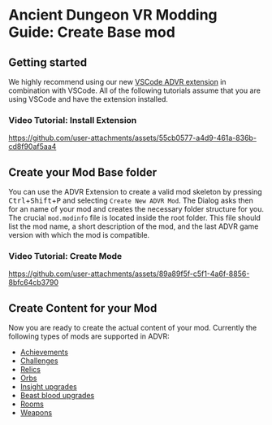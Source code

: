 # Ancient Dungeon VR Modding Guide: Create Base mod

## Getting started

We highly recommend using our new [VSCode ADVR extension](https://marketplace.visualstudio.com/items?itemName=erthugames.advr-modding-tools) in combination with VSCode. All of the following tutorials assume that you are using VSCode and have the extension installed.

### Video Tutorial: Install Extension

https://github.com/user-attachments/assets/55cb0577-a4d9-461a-836b-cd8f90af5aa4

## Create your Mod Base folder

You can use the ADVR Extension to create a valid mod skeleton by pressing <kbd>Ctrl</kbd>+<kbd>Shift</kbd>+<kbd>P</kbd> and selecting `Create New ADVR Mod`. The Dialog asks then for an name of your mod and creates the necessary folder structure for you. The crucial `mod.modinfo` file is located inside the root folder. This file should list the mod name, a short description of the mod, and the last ADVR game version with which the mod is compatible.

### Video Tutorial: Create Mode

https://github.com/user-attachments/assets/89a89f5f-c5f1-4a6f-8856-8bfc64cb3790

## Create Content for your Mod

Now you are ready to create the actual content of your mod. Currently the following types of mods are supported in ADVR:

- [Achievements](achievements.md)
- [Challenges](challenges.md)
- [Relics](relics.md)
- [Orbs](orbs.md)
- [Insight upgrades](insight_upgrades.md)
- [Beast blood upgrades](beast_blood_upgrades.md)
- [Rooms](rooms.md)
- [Weapons](weapons.md)
